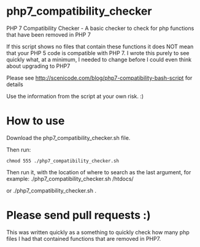 # php7_compatibility_checker
PHP 7 Compatibility Checker - A basic checker to check for php functions that have been removed in PHP 7

If this script shows no files that contain these functions it does NOT mean that your PHP 5 code is compatible with PHP 7. I wrote this purely to see quickly what, at a minimum, I needed to change before I could even think about upgrading to PHP7

Please see http://scenicode.com/blog/php7-compatibility-bash-script for details

Use the information from the script at your own risk. :)

# How to use

Download the php7_compatibility_checker.sh file. 

Then run:

    chmod 555 ./php7_compatibility_checker.sh

Then run it, with the location of where to search as the last argument, for example:
    ./php7_compatibility_checker.sh /htdocs/

or 
    ./php7_compatibility_checker.sh .


# Please send pull requests :) 
This was written quickly as a something to quickly check how many php files I had that contained functions that are removed in PHP7.

